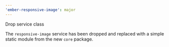 ```yaml
---
'ember-responsive-image': major
---
```


Drop service class

The `responsive-image` service has been dropped and replaced with a simple static module from the new `core` package.
